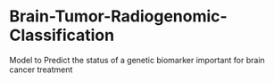 # Brain-Tumor-Radiogenomic-Classification
Model to Predict the status of a genetic biomarker important for brain cancer treatment
